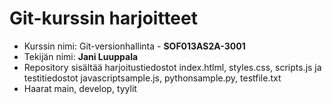 # Git-kurssin harjoitteet
- Kurssin nimi: Git-versionhallinta - **SOF013AS2A-3001**
- Tekijän nimi: **Jani Luuppala**
- Repository sisältää harjoitustiedostot index.htlml, styles.css, scripts.js ja testitiedostot javascriptsample.js, pythonsample.py, testfile.txt
- Haarat main, develop, tyylit
